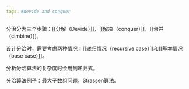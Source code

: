 ```yaml
---
tags：#devide and conquer
---
```


分治分为三个步骤：[[分解（Devide）]]，[[解决（conquer）]]，[[合并（cimbine）]]。

设计分治时，需要考虑两种情况：[[递归情况（recursive case）]]和[[基本情况（base case）]]。

分析分治算法的复杂度时会用到递归式。

分治算法例子：最大子数组问题，Strassen算法。
